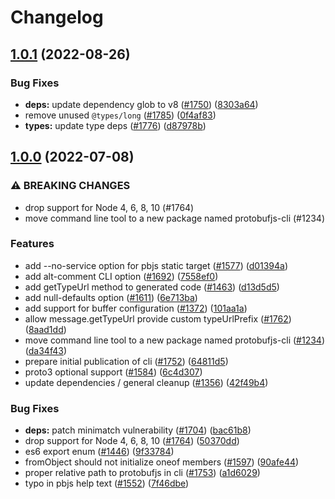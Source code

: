 # Changelog

## [1.0.1](https://github.com/protobufjs/protobuf.js/compare/protobufjs-cli-v1.0.0...protobufjs-cli-v1.0.1) (2022-08-26)


### Bug Fixes

* **deps:** update dependency glob to v8 ([#1750](https://github.com/protobufjs/protobuf.js/issues/1750)) ([8303a64](https://github.com/protobufjs/protobuf.js/commit/8303a648bc12dcea5aa8e7efa042de39011857f9))
* remove unused `@types/long` ([#1785](https://github.com/protobufjs/protobuf.js/issues/1785)) ([0f4af83](https://github.com/protobufjs/protobuf.js/commit/0f4af83e4ed3cef1ec035c2833e0b06cab0bd87f))
* **types:** update type deps ([#1776](https://github.com/protobufjs/protobuf.js/issues/1776)) ([d87978b](https://github.com/protobufjs/protobuf.js/commit/d87978b8eb2a176676c58379a89206b94a6d926a))

## [1.0.0](https://github.com/protobufjs/protobuf.js/compare/protobufjs-cli-v0.1.0...protobufjs-cli-v1.0.0) (2022-07-08)


### ⚠ BREAKING CHANGES

* drop support for Node 4, 6, 8, 10 (#1764)
* move command line tool to a new package named protobufjs-cli (#1234)

### Features

* add --no-service option for pbjs static target ([#1577](https://github.com/protobufjs/protobuf.js/issues/1577)) ([d01394a](https://github.com/protobufjs/protobuf.js/commit/d01394a1463062824c066b653aad53c449752202))
* add alt-comment CLI option ([#1692](https://github.com/protobufjs/protobuf.js/issues/1692)) ([7558ef0](https://github.com/protobufjs/protobuf.js/commit/7558ef0f93177978272f68f1710144a26b63e525))
* add getTypeUrl method to generated code ([#1463](https://github.com/protobufjs/protobuf.js/issues/1463)) ([d13d5d5](https://github.com/protobufjs/protobuf.js/commit/d13d5d5688052e366aa2e9169f50dfca376b32cf))
* add null-defaults option ([#1611](https://github.com/protobufjs/protobuf.js/issues/1611)) ([6e713ba](https://github.com/protobufjs/protobuf.js/commit/6e713baf54bd987ae52cbf92a4f2742c70201dc0))
* add support for buffer configuration ([#1372](https://github.com/protobufjs/protobuf.js/issues/1372)) ([101aa1a](https://github.com/protobufjs/protobuf.js/commit/101aa1a4f148516fdc83a74f54a229f06e24a5de))
* allow message.getTypeUrl provide custom typeUrlPrefix ([#1762](https://github.com/protobufjs/protobuf.js/issues/1762)) ([8aad1dd](https://github.com/protobufjs/protobuf.js/commit/8aad1dd994b1fc1f23bd71adf3a81b7a5616b210))
* move command line tool to a new package named protobufjs-cli ([#1234](https://github.com/protobufjs/protobuf.js/issues/1234)) ([da34f43](https://github.com/protobufjs/protobuf.js/commit/da34f43ccd51ad97017e139f137521782f5ef119))
* prepare initial publication of cli ([#1752](https://github.com/protobufjs/protobuf.js/issues/1752)) ([64811d5](https://github.com/protobufjs/protobuf.js/commit/64811d5878c31e4a86a39da5fec6aea35da22fcd))
* proto3 optional support ([#1584](https://github.com/protobufjs/protobuf.js/issues/1584)) ([6c4d307](https://github.com/protobufjs/protobuf.js/commit/6c4d30716a9a756dcdc21d64f9c9d069315fc5b1))
* update dependencies / general cleanup ([#1356](https://github.com/protobufjs/protobuf.js/issues/1356)) ([42f49b4](https://github.com/protobufjs/protobuf.js/commit/42f49b43f692c24c2bc1ae081b4d1ad9fa173cd7))


### Bug Fixes

* **deps:** patch minimatch vulnerability ([#1704](https://github.com/protobufjs/protobuf.js/issues/1704)) ([bac61b8](https://github.com/protobufjs/protobuf.js/commit/bac61b8c2757804bbb9c5fa0f8bc6a7bcf0bb374))
* drop support for Node 4, 6, 8, 10 ([#1764](https://github.com/protobufjs/protobuf.js/issues/1764)) ([50370dd](https://github.com/protobufjs/protobuf.js/commit/50370dd7747a0986e83ddbe51c54b97033af5ead))
* es6 export enum ([#1446](https://github.com/protobufjs/protobuf.js/issues/1446)) ([9f33784](https://github.com/protobufjs/protobuf.js/commit/9f33784350b1efc2e774bbfc087cbd2c47828748))
* fromObject should not initialize oneof members ([#1597](https://github.com/protobufjs/protobuf.js/issues/1597)) ([90afe44](https://github.com/protobufjs/protobuf.js/commit/90afe4412de8070b0c0681e5905a6e0213072a85))
* proper relative path to protobufjs in cli ([#1753](https://github.com/protobufjs/protobuf.js/issues/1753)) ([a1d6029](https://github.com/protobufjs/protobuf.js/commit/a1d60292ecb22fcf89c493c562ae07ab10ef49c9))
* typo in pbjs help text ([#1552](https://github.com/protobufjs/protobuf.js/issues/1552)) ([7f46dbe](https://github.com/protobufjs/protobuf.js/commit/7f46dbeb538a6277035a896e1ab5e1a070e28681))
